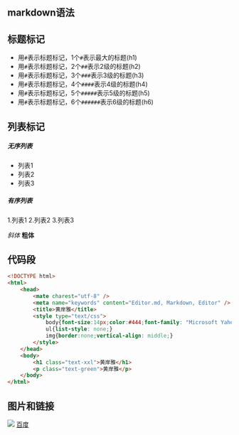  ## markdown语法

## 标题标记
- 用`#`表示标题标记，1个`#`表示最大的标题(h1)
- 用`#`表示标题标记，2个`##`表示2级的标题(h2)
- 用`#`表示标题标记，3个`###`表示3级的标题(h3)
- 用`#`表示标题标记，4个`####`表示4级的标题(h4)
- 用`#`表示标题标记，5个`#####`表示5级的标题(h5)
- 用`#`表示标题标记，6个`######`表示6级的标题(h6)

## 列表标记
##### 无序列表
- 列表1
- 列表2
- 列表3
##### 有序列表
1.列表1
2.列表2
3.列表3

*斜体*
**粗体**

## 代码段
```html
<!DOCTYPE html>
<html>
    <head>
        <mate charest="utf-8" />
        <meta name="keywords" content="Editor.md, Markdown, Editor" />
        <title>黄岸雅</title>
        <style type="text/css">
            body{font-size:14px;color:#444;font-family: "Microsoft Yahei", Tahoma, "Hiragino Sans GB", Arial;background:#fff;}
            ul{list-style: none;}
            img{border:none;vertical-align: middle;}
        </style>
    </head>
    <body>
        <h1 class="text-xxl">黄岸雅</h1>
        <p class="text-green">黄岸雅</p>
    </body>
</html>
```
## 图片和链接
![](http://img5.imgtn.bdimg.com/it/u=3920468553,172944524&fm=26&gp=0.jpg)
[百度](https://www.baidu.com)
